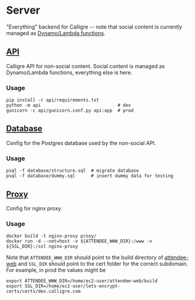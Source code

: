 # Server
"Everything" backend for Calligre -- note that social content is currently
managed as
[Dynamo/Lambda functions](https://github.com/calligre/lambda-functions).

## [API](api/)
Calligre API for non-social content. Social content is managed as Dynamo/Lambda
functions, everything else is here.

### Usage

    pip install -r api/requirements.txt
    python -m api                             # dev
    gunicorn -c api/gunicorn.conf.py api:app  # prod

## [Database](database/)
Config for the Postgres database used by the non-social API.

### Usage

    psql -f database/structure.sql  # migrate database
    psql -f database/dummy.sql      # insert dummy data for testing

## [Proxy](proxy/)
Config for nginx proxy.

### Usage

    docker build -t nginx-proxy proxy/
    docker run -d --net=host -v ${ATTENDEE_WWW_DIR}:/www -v ${SSL_DIR}:/ssl nginx-proxy

Note that `ATTENDEE_WWW_DIR` should point to the build directory of
[attendee-web](https://github.com/calligre/attendee-web) and `SSL_DIR` should
point to the cert folder for the correct subdomain. For example, in prod the
values might be

    export ATTENDEE_WWW_DIR=/home/ec2-user/attendee-web/build
    export SSL_DIR=/home/ec2-user/lets-encrypt-certs/certs/dev.calligre.com
